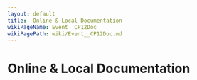```yaml
---
layout: default
title:  Online & Local Documentation
wikiPageName: Event__CP12Doc
wikiPagePath: wiki/Event__CP12Doc.md
---
```


# Online & Local Documentation
